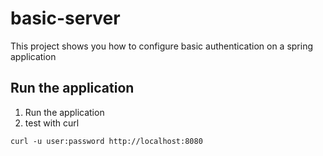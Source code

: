 # basic-server

This project shows you how to configure basic authentication on a spring 
application 

## Run the application 

1. Run the application 
2. test with curl
```shell
curl -u user:password http://localhost:8080
```
 
